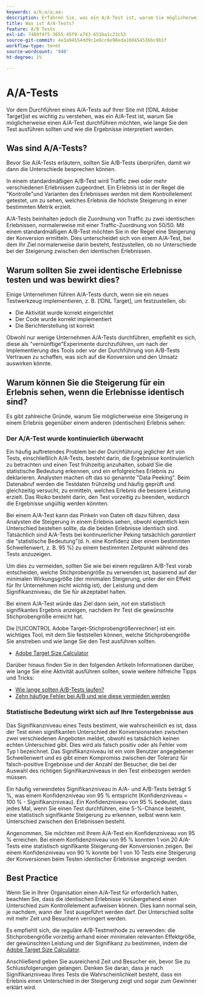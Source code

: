 ```yaml
---
keywords: a/b;a/a;aa;
description: Erfahren Sie, was ein A/A-Test ist, warum Sie möglicherweise einen A/A-Test durchführen möchten, wie lange Sie den Test ausführen sollten und wie die Ergebnisse interpretiert werden.
title: Was ist A/A-Tests?
feature: A/B Tests
exl-id: 7489f4f5-3655-45f9-a743-651ba1c23c53
source-git-commit: 4e3a94554dd9c1e8cc6e98eda10d454536bc9b1f
workflow-type: tm+mt
source-wordcount: '940'
ht-degree: 1%

---
```


# A/A-Tests

Vor dem Durchführen eines A/A-Tests auf Ihrer Site mit [!DNL Adobe Target]ist es wichtig zu verstehen, was ein A/A-Test ist, warum Sie möglicherweise einen A/A-Test durchführen möchten, wie lange Sie den Test ausführen sollten und wie die Ergebnisse interpretiert werden.

## Was sind A/A-Tests?

Bevor Sie A/A-Tests erläutern, sollten Sie A/B-Tests überprüfen, damit wir dann die Unterschiede besprechen können.

In einem standardmäßigen A/B-Test wird Traffic zwei oder mehr verschiedenen Erlebnissen zugeordnet. Ein Erlebnis ist in der Regel die &quot;Kontrolle&quot;und Varianten des Erlebnisses werden mit dem Kontrollelement getestet, um zu sehen, welches Erlebnis die höchste Steigerung in einer bestimmten Metrik erzielt.

A/A-Tests beinhalten jedoch die Zuordnung von Traffic zu zwei identischen Erlebnissen, normalerweise mit einer Traffic-Zuordnung von 50/50. Mit einem standardmäßigen A/B-Test möchten Sie in der Regel eine Steigerung der Konversion ermitteln. Dies unterscheidet sich von einem A/A-Test, bei dem Ihr Ziel normalerweise darin besteht, festzustellen, ob *no* Unterschiede bei der Steigerung zwischen den identischen Erlebnissen.

## Warum sollten Sie zwei identische Erlebnisse testen und was bewirkt dies?

Einige Unternehmen führen A/A-Tests durch, wenn sie ein neues Testwerkzeug implementieren, z. B. [!DNL Target], um festzustellen, ob:

* Die Aktivität wurde korrekt eingerichtet
* Der Code wurde korrekt implementiert
* Die Berichterstellung ist korrekt

Obwohl nur wenige Unternehmen A/A-Tests durchführen, empfiehlt es sich, diese als &quot;vernünftige&quot;Experimente durchzuführen, um nach der Implementierung des Tools oder vor der Durchführung von A/B-Tests Vertrauen zu schaffen, was sich auf die Konversion und den Umsatz auswirken könnte.

## Warum können Sie die Steigerung für ein Erlebnis sehen, wenn die Erlebnisse identisch sind?

Es gibt zahlreiche Gründe, warum Sie möglicherweise eine Steigerung in einem Erlebnis gegenüber einem anderen (identischen) Erlebnis sehen:

### Der A/A-Test wurde kontinuierlich überwacht

Ein häufig auftretendes Problem bei der Durchführung jeglicher Art von Tests, einschließlich A/A-Tests, besteht darin, die Ergebnisse kontinuierlich zu betrachten und einen Test frühzeitig anzuhalten, sobald Sie die statistische Bedeutung erkennen, und ein erfolgreiches Erlebnis zu deklarieren. Analysten machen oft das so genannte &quot;Data Peeking&quot;. Beim Datenabruf werden die Testdaten frühzeitig und häufig geprüft und gleichzeitig versucht, zu ermitteln, welches Erlebnis die bessere Leistung erzielt. Das Risiko besteht darin, den Test vorzeitig zu beenden, wodurch die Ergebnisse ungültig werden könnten.

Bei einem A/A-Test kann das Pinkeln von Daten oft dazu führen, dass Analysten die Steigerung in einem Erlebnis sehen, obwohl eigentlich kein Unterschied bestehen sollte, da die beiden Erlebnisse identisch sind. Tatsächlich sind A/A-Tests bei kontinuierlicher Peking tatsächlich _garantiert_ die &quot;statistische Bedeutung&quot;(d. h. eine Konfidenz über einem bestimmten Schwellenwert, z. B. 95 %) zu einem bestimmten Zeitpunkt während des Tests anzuzeigen.

Um dies zu vermeiden, sollten Sie wie bei einem regulären A/B-Test vorab entscheiden, welche Stichprobengröße zu verwenden ist, basierend auf der minimalen Wirkungsgröße (der minimalen Steigerung, unter der ein Effekt für Ihr Unternehmen nicht wichtig ist), der Leistung und dem Signifikanzniveau, die Sie für akzeptabel halten.

Bei einem A/A-Test würde das Ziel dann sein, *not* ein statistisch signifikantes Ergebnis anzeigen, nachdem Ihr Test die gewünschte Stichprobengröße erreicht hat.

Die [!UICONTROL Adobe Target-Stichprobengrößenrechner] ist ein wichtiges Tool, mit dem Sie feststellen können, welche Stichprobengröße Sie anstreben und wie lange Sie den Test ausführen sollten.

* [Adobe Target Size Calculator](/help/c-activities/t-test-ab/sample-size-determination.md#section_6B8725BD704C4AFE939EF2A6B6E834E6)

Darüber hinaus finden Sie in den folgenden Artikeln Informationen darüber, wie lange Sie eine Aktivität ausführen sollten, sowie weitere hilfreiche Tipps und Tricks:

* [Wie lange sollten A/B-Tests laufen?](/help/c-activities/t-test-ab/sample-size-determination.md)
* [Zehn häufige Fehler bei A/B und wie diese vermieden werden](/help/c-activities/t-test-ab/common-ab-testing-pitfalls.md)

### Statistische Bedeutung wirkt sich auf Ihre Testergebnisse aus

Das Signifikanzniveau eines Tests bestimmt, wie wahrscheinlich es ist, dass der Test einen signifikanten Unterschied der Konversionsraten zwischen zwei verschiedenen Angeboten meldet, obwohl es tatsächlich keinen echten Unterschied gibt. Dies wird als falsch positiv oder als Fehler vom Typ I bezeichnet. Das Signifikanzniveau ist ein vom Benutzer angegebener Schwellenwert und es gibt einen Kompromiss zwischen der Toleranz für falsch-positive Ergebnisse und der Anzahl der Besucher, die bei der Auswahl des richtigen Signifikanzniveaus in den Test einbezogen werden müssen.

Ein häufig verwendetes Signifikanzniveau in A/A- und A/B-Tests beträgt 5 %, was einem Konfidenzniveau von 95 % entspricht (Konfidenzniveau = 100 % - Signifikanzniveau). Ein Konfidenzniveau von 95 % bedeutet, dass jedes Mal, wenn Sie einen Test durchführen, eine 5-%-Chance besteht, eine statistisch signifikante Steigerung zu erkennen, selbst wenn kein Unterschied zwischen den Erlebnissen besteht.

Angenommen, Sie möchten mit Ihrem A/A-Test ein Konfidenzniveau von 95 % erreichen. Bei einem Konfidenzniveau von 95 % konnten 1 von 20 A/A-Tests eine statistisch signifikante Steigerung der Konversionen zeigen. Bei einem Konfidenzniveau von 90 % konnte bei 1 von 10 Tests eine Steigerung der Konversionen beim Testen identischer Erlebnisse angezeigt werden.

## Best Practice

Wenn Sie in Ihrer Organisation einen A/A-Test für erforderlich halten, beachten Sie, dass die identischen Erlebnisse vorübergehend einen Unterschied zum Kontrollelement aufweisen können. Dies kann normal sein, je nachdem, wann der Test ausgeführt werden darf. Der Unterschied sollte mit mehr Zeit und Besuchern verringert werden.

Es empfiehlt sich, die reguläre A/B-Testmethode zu verwenden: die Stichprobengröße vorzeitig anhand einer minimalen relevanten Effektgröße, der gewünschten Leistung und der Signifikanz zu bestimmen, indem die [Adobe Target Size Calculator](/help/c-activities/t-test-ab/sample-size-determination.md#section_6B8725BD704C4AFE939EF2A6B6E834E6).

Anschließend geben Sie ausreichend Zeit und Besucher ein, bevor Sie zu Schlussfolgerungen gelangen. Denken Sie daran, dass je nach Signifikanzniveau Ihres Tests die Wahrscheinlichkeit besteht, dass ein Erlebnis einen Unterschied in der Steigerung zeigt und sogar zum Gewinner erklärt wird.
